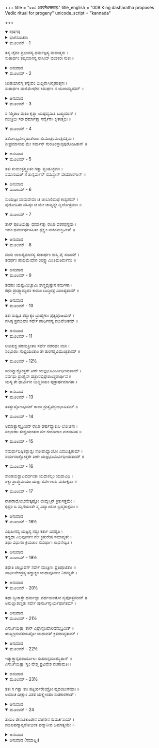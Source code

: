 +++
title = "००८ अश्वमेधसन्नाहः"
title_english = "008 King dasharatha proposes Vedic ritual for progeny"
unicode_script = "kannada"

+++
<details open><summary>वाचनम्</summary>

<div class="audioEmbed"  caption="श्रीराम-हरिसीताराममूर्ति-घनपाठिभ्यां वचनम्" src="https://archive.org/download/Ramayana-recitation-Sriram-harisItArAmamUrti-Ghanapaati-v2/Kanda_1/Kanda_1_BK-008-Ashvamedha_Sannahaaha.mp3"></div>
</details>



<details><summary>ಭಾಗಸೂಚನಾ</summary>

ದಶರಥನು ಮಕ್ಕಳನ್ನು ಪಡೆಯಲು ಅಶ್ವಮೇಧಯಾಗ ಮಾಡುವ ಪ್ರಸ್ತಾಪಮಾಡಿದುದು, ಮಂತ್ರಿಗಳು ಹಾಗೂ ಬ್ರಾಹ್ಮಣರ ಅನುಮೋದನೆ
</details>

<details open><summary>ಮೂಲಮ್ - 1</summary>

ತಸ್ಯ ಚೈವಂ ಪ್ರಭಾವಸ್ಯ ಧರ್ಮಜ್ಞಸ್ಯ ಮಹಾತ್ಮನಃ ।  
ಸುತಾರ್ಥಂ ತಪ್ಯಮಾನಸ್ಯ ನಾಸೀದ್ ವಂಶಕರಃ ಸುತಃ ॥
</details>

<details><summary>ಅನುವಾದ</summary>

ಧರ್ಮಜ್ಞನಾದ, ಮಹಾತ್ಮ ದಶರಥ ರಾಜನು ಹೀಗೆ ಪ್ರಭಾವಶಾಲಿಯಾಗಿದ್ದರೂ ಪುತ್ರಸಂತಾನಕ್ಕಾಗಿ ಚಿಂತಿತನಾಗಿದ್ದನು. ಅವನ ವಂಶವನ್ನು ಮುಂದುವರಿಸುವ ಯಾವ ಪುತ್ರನೂ ಇರಲಿಲ್ಲ.॥1॥
</details>

<details open><summary>ಮೂಲಮ್ - 2</summary>

ಚಿಂತಯಾನಸ್ಯ ತಸ್ಯೇವಂ ಬುದ್ಧಿರಾಸೀನ್ಮಹಾತ್ಮನಃ ।  
ಸುತಾರ್ಥಂ ವಾಜಿಮೇಧೇನ ಕಿಮರ್ಥಂ ನ ಯಜಾಮ್ಯಹಮ್ ॥
</details>

<details><summary>ಅನುವಾದ</summary>

ಅದಕ್ಕಾಗಿ ಚಿಂತಿಸುತ್ತಾ ಒಂದು ದಿನ ಮಹಾತ್ಮಾ ದಶರಥ ರಾಜನು ಮನಸ್ಸಿನಲ್ಲಿ ನಾನು ಪುತ್ರ ಪ್ರಾಪ್ತಿಗಾಗಿ ಅಶ್ವಮೇಧ ಯಜ್ಞವನ್ನು ಏಕೆ ಮಾಡಬಾರದು? ಎಂದು ಯೋಚಿಸಿದನು.॥2॥
</details>

<details open><summary>ಮೂಲಮ್ - 3</summary>

ಸ ನಿಶ್ಚಿತಾಂ ಮತಿಂ ಕೃತ್ವಾ ಯಷ್ಟವ್ಯಮಿತಿ ಬುದ್ಧಿಮಾನ್ ।  
ಮಂತ್ರಿಭಿಃ ಸಹ ಧರ್ಮಾತ್ಮಾ ಸರ್ವೈರಸಿ ಕೃತಾತ್ಮಭಿಃ ॥
</details>

<details open><summary>ಮೂಲಮ್ - 4</summary>

ತತೋಽಬ್ರವೀನ್ಮಹಾತೇಜಾಃ ಸುಮಂತ್ರಂಮಂತ್ರಿಸತ್ತಮ ।  
ಶೀಘ್ರಮಾನಯ ಮೇ ಸರ್ವಾನ್ ಗುರೂಂಸ್ತಾನ್ಸಪುರೋಹಿತಾನ್ ॥
</details>

<details><summary>ಅನುವಾದ</summary>

ತನ್ನ ಬುದ್ಧಿವಂತ ಮಂತ್ರಿಗಳೊಂದಿಗೆ ಚರ್ಚಿಸಿ ಯಜ್ಞಮಾಡಲು ನಿಶ್ಚಯಿಸಿ, ಮಹಾ ತೇಜಸ್ವಿಯೂ, ಬುದ್ಧಿವಂತನೂ, ಧರ್ಮಾತ್ಮನೂ ಆದ ರಾಜನು ಸುಮಂತ್ರನಲ್ಲಿ ‘ಮಂತ್ರಿವರ್ಯನೇ! ನೀನು ನಮ್ಮ ಎಲ್ಲ ಗುರುಗಳನ್ನು ಮತ್ತು ಪುರೋಹಿತರನ್ನು ಇಲ್ಲಿಗೆ ಬೇಗನೆ ಕರೆದುಕೊಂಡು ಬಾ’ ಎಂದು ಹೇಳಿದನು.॥3-4॥
</details>

<details open><summary>ಮೂಲಮ್ - 5</summary>

ತತಃ ಸುಮಂತ್ರಸ್ತ್ವರಿತಂ ಗತ್ವಾ ತ್ವರಿತವಿಕ್ರಮಃ ।  
ಸಮಾನಯತ್ ಸ ತಾನ್ಸರ್ವಾನ್ ಸಮಸ್ತಾನ್ ವೇದಪಾರಗಾನ್ ॥
</details>

<details><summary>ಅನುವಾದ</summary>

ಆಗ ಶೀಘ್ರಗಾಮಿಯಾದ ಸುಮಂತ್ರನು ಒಡನೆಯೇ ಹೋಗಿ ವೇದವೇದಾಂಗ ಪಾರಂಗತರಾದ ಮುನಿಗಳನ್ನು ಅರಮನೆಗೆ ಕರೆದುಕೊಂಡು ಬಂದನು.॥5॥
</details>

<details open><summary>ಮೂಲಮ್ - 6</summary>

ಸುಯಜ್ಞಂ ವಾಮದೇವಂ ಚ ಜಾಬಾಲಿಮಥ ಕಾಶ್ಯಪಮ್ ।  
ಪುರೋಹಿತಂ ವಸಿಷ್ಠಂ ಚ ಯೇ ಚಾಪ್ಯನ್ಯೇ ದ್ವಿಜೋತ್ತಮಾಃ ॥
</details>

<details open><summary>ಮೂಲಮ್ - 7</summary>

ತಾನ್ ಪೂಜಯಿತ್ವಾ ಧರ್ಮಾತ್ಮಾ ರಾಜಾ ದಶರಥಸ್ತದಾ ।  
ಇದಂ ಧರ್ಮಾರ್ಥಸಹಿತಂ ಶ್ಲಕ್ಷ್ಣಂ ವಚನಮಬ್ರವೀತ್ ॥
</details>

<details><summary>ಅನುವಾದ</summary>

ಆಗಮಿಸಿದ ಸುಯಜ್ಞ, ಜಾಬಾಲಿ, ಕಾಶ್ಯಪ, ಕುಲಪುರೋಹಿತರಾದ ವಸಿಷ್ಠರು ಹಾಗೂ ಇತರ ಎಲ್ಲ ಶ್ರೇಷ್ಠ ಬ್ರಾಹ್ಮಣರನ್ನು ಧರ್ಮಾತ್ಮನಾದ ದಶರಥ ರಾಜನು ಧರ್ಮಾರ್ಥ ಸಾಧನೆಗೆ ಕಾರಣವಾದ ಮಧುರ ಮಾತುಗಳಿಂದ ಹೀಗೆ ಹೇಳಿದನು.॥6-7॥
</details>

<details open><summary>ಮೂಲಮ್ - 8</summary>

ಮಮ ಲಾಲಪ್ಯಮಾನಸ್ಯ ಸುತಾರ್ಥಂ ನಾಸ್ತಿ ವೈ ಸುಖಮ್ ।  
ತದರ್ಥಂ ಹಯಮೇಧೇನ ಯಕ್ಷ್ಯಾಮೀತಿಮತಿರ್ಮಮ ॥
</details>

<details><summary>ಅನುವಾದ</summary>

ಮಹರ್ಷಿಗಳೇ! ನಾನು ಸದಾ ಪುತ್ರ ಸಂತಾನಕ್ಕಾಗಿ ವಿಲಾಪಿಸುತ್ತಾ ಇರುತ್ತೇನೆ. ಪುತ್ರನಿಲ್ಲದೆ ಈ ರಾಜ್ಯಾದಿಗಳಿಂದ ನನಗೆ ಸುಖ ಸಿಗುವುದಿಲ್ಲ. ಆದ್ದರಿಂದ ಪುತ್ರ ಪ್ರಾಪ್ತಿಗಾಗಿ ನಾನು ಅಶ್ವಮೇಧ ಯಾಗವನ್ನು ಮಾಡಬೇಕೆಂದು ನಿಶ್ಚಯಿಸಿದ್ದೇನೆ.॥8॥
</details>

<details open><summary>ಮೂಲಮ್ - 9</summary>

ತದಹಂ ಯಷ್ಟುಮಿಚ್ಛಾಮಿ ಶಾಸ್ತ್ರದೃಷ್ಟೇನ ಕರ್ಮಣಾ ।  
ಕಥಂ ಪ್ರಾಪ್ಸ್ಯಾಮ್ಯಹಂ ಕಾಮಂ ಬುದ್ಧಿರತ್ರ ವಿಚಿಂತ್ಯತಾಮ್ ॥
</details>

<details><summary>ಅನುವಾದ</summary>

ಶಾಸ್ತ್ರೋಕ್ತ ವಿಧಿಯಿಂದ ಈ ಯಜ್ಞದ ಅನುಷ್ಠಾನ ಮಾಡಿದರೆ ನನ್ನ ಮನೋವಾಂಛಿತ ವಸ್ತು ಹೇಗೆ ದೊರೆಯಬಹುದು? ಇದನ್ನು ನೀವೆಲ್ಲ ವಿಚಾರಮಾಡಿ ತಿಳಿಸಬೇಕೆಂದು ನಾನು ಬಯಸುತ್ತಿದ್ದೇನೆ.॥9॥
</details>

<details open><summary>ಮೂಲಮ್ - 10</summary>

ತತಃ ಸಾಧ್ವಿತಿ ತದ್ವಾಕ್ಯಂ ಬ್ರಾಹ್ಮಣಾಃ ಪ್ರತ್ಯಪೂಜಯನ್ ।  
ವಸಿಷ್ಠ ಪ್ರಮುಖಾಃ ಸರ್ವೇ ಪಾರ್ಥಿವಸ್ಯ ಮುಖೇರಿತಮ್ ॥
</details>

<details><summary>ಅನುವಾದ</summary>

ರಾಜನ ಈ ಮಾತನ್ನು ಕೇಳಿ ವಸಿಷ್ಠಾದಿ ಎಲ್ಲ ಬ್ರಾಹ್ಮಣರು ಸಾಧುವಾಗಿದೆ, ಬಹಳ ಒಳ್ಳೆಯದು ಎಂದು ಒಟ್ಟಿಗೆ ಅನುಮೋದಿಸಿದರು.॥10॥
</details>

<details open><summary>ಮೂಲಮ್ - 11</summary>

ಊಚುಶ್ಚ ಪರಮಪ್ರೀತಾಃ ಸರ್ವೇ ದಶರಥಂ ವಚಃ ।  
ಸಂಭಾರಾಃ ಸಂಭ್ರಿಯಂತಾಂ ತೇ ತುರಗಶ್ಚವಿಮುಚ್ಯತಾಮ್ ॥
</details>

<details open><summary>ಮೂಲಮ್ - 12½</summary>

ಸರಯ್ವಾಶ್ಚೋತ್ತರೇ ತೀರೇ ಯಜ್ಞಭೂಮಿರ್ವಿಧೀಯತಾಮ್ ।  
ಸರ್ವಥಾ ಪ್ರಾಪ್ಸ್ಯಸೇ ಪುತ್ರಾನಭಿಪ್ರೇತಾಂಶ್ಚಪಾರ್ಥಿವ ॥  
ಯಸ್ಯ ತೇ ಧಾರ್ಮಿಕೀ ಬುದ್ಧಿರಿಯಂ ಪುತ್ರಾರ್ಥಮಾಗತಾ ।
</details>

<details><summary>ಅನುವಾದ</summary>

ಮತ್ತೆ ಅವರೆಲ್ಲರೂ ಸಂತೋಷಗೊಂಡು ದಶರಥ ರಾಜನಲ್ಲಿ ‘ಮಹಾರಾಜಾ! ಯಜ್ಞ ಸಾಮಗ್ರಿಗಳ ಸಂಗ್ರಹವಾಗಲಿ, ಯಜ್ಞ ಸಂಬಂಧೀ ಒಳ್ಳೆಯ ಅಶ್ವವನ್ನು ಭೂಮಂಡಲದಲ್ಲಿ ಸಂಚಾರಕ್ಕಾಗಿ ಬಿಡಲಾಗುವುದು, ಸರಯೂ ತೀರದ ಉತ್ತರ ದಿಕ್ಕಿನಲ್ಲಿ ಯಜ್ಞವೇದಿಕೆಯು ನಿರ್ಮಾಣವಾಗಲಿ, ನೀನು ಯಜ್ಞದ ಮೂಲಕ ತನ್ನ ಇಚ್ಛೆಗನುಸಾರವಾದ ಪುತ್ರನನ್ನು ಪಡೆದುಕೊಳ್ಳುವೆ. ಏಕೆಂದರೆ, ಪುತ್ರಪ್ರಾಪ್ತಿಗಾಗಿ ನಿನ್ನ ಹೃದಯದಲ್ಲಿ ಇಂತಹ ಧಾರ್ಮಿಕ ಬುದ್ಧಿಯ ಉದಯವಾಗಿದೆ’ ಎಂದು ಹೇಳಿದರು.॥11-12½॥
</details>

<details open><summary>ಮೂಲಮ್ - 13</summary>

ತತಸ್ತುಷ್ಟೋಽಭವದ್ ರಾಜಾ ಶ್ರುತ್ವೈತದ್ವಜಭಾಷಿತಮ್ ॥
</details>

<details open><summary>ಮೂಲಮ್ - 14</summary>

ಅಮಾತ್ಯಾನಬ್ರವೀದ್ ರಾಜಾ ಹರ್ಷವ್ಯಾಕುಲ ಲೋಚನಃ ।  
ಸಂಭಾರಾಃ ಸಂಭ್ರಿಯಂತಾಂ ಮೇ ಗುರೂಣಾಂ ವಚನಾದಿಹ ॥
</details>

<details open><summary>ಮೂಲಮ್ - 15</summary>

ಸಮರ್ಥಾಧಿಷ್ಠಿತಶ್ಚಾಶ್ವಃ ಸೋಪಾಧ್ಯಾಯೋ ವಿಮುಚ್ಯತಾಮ್ ।  
ಸರ್ಯವಾಶ್ಚೋತ್ತರೇ ತೀರೇ ಯಜ್ಞಭೂಮಿರ್ವಿಧೀಯತಾಮ್ ॥
</details>

<details open><summary>ಮೂಲಮ್ - 16</summary>

ಶಾಂತಯಶ್ಚಾಪಿವರ್ಧಂತಾ ಯಥಾಕಲ್ಪಂ ಯಥಾವಿಧಿ ।  
ಶಕ್ಯಃ ಪ್ರಾಪ್ತುಮಯಂ ಯಜ್ಞಃ ಸರ್ವೇಣಾಪಿ ಮಹೀಕ್ಷಿತಾ ॥
</details>

<details open><summary>ಮೂಲಮ್ - 17</summary>

ನಾಪರಾಧೋಭವೇತ್ಕಷ್ಟೋ ಯದ್ಯಸ್ಮಿನ್ ಕ್ರತುಸತ್ತಮೇ ।  
ಛಿದ್ರಂ ಹಿ ಮೃಗಯಂತೇ ಸ್ಮ ವಿದ್ವಾಂಸೋ ಬ್ರಹ್ಮರಾಕ್ಷಸಾಃ ॥
</details>

<details><summary>ಅನುವಾದ</summary>

ಬ್ರಾಹ್ಮಣರ ಈ ಮಾತನ್ನು ಕೇಳಿ ರಾಜನು ಬಹಳ ಸಂತೋಷಗೊಂಡನು. ವಿಕಸಿತವಾದ ದೃಷ್ಟಿಯಿಂದ ತನಗುಂಟಾದ ಹರ್ಷಾಧಿಕ್ಯದಿಂದ ಅಮಾತ್ಯರಲ್ಲಿ ಹೇಳಿದನು. ಗುರುಗಳ ಆಜ್ಞೆಯಂತೆ ಯಜ್ಞದ ಸಾಮಗ್ರಿಗಳನ್ನು ಸಿದ್ಧಪಡಿಸಿರಿ. ಸಮರ್ಥ ರಾದ ವೀರರ ರಕ್ಷಣೆಯಲ್ಲಿ ಋತ್ವಿಜರ ಸಹಿತ ಯಜ್ಞಾಶ್ವವನ್ನು ವಿಧಿವತ್ತಾಗಿ ಬಿಟ್ಟುಬಿಡಿರಿ. ಸರಯೂ ತೀರದ ಉತ್ತರ ದಿಕ್ಕಿನಲ್ಲಿ ಯಜ್ಞಭೂಮಿಯು ನಿರ್ಮಾಣವಾಗಲೀ. ವಿಘ್ನನಿವಾರಣೆಗಾಗಿ ಶಾಸ್ತ್ರೋಕ್ತ ವಿಧಿಯಿಂದ ಶಾಂತಿಕರ್ಮಗಳು ಕ್ರಮವತ್ತಾಗಿ ನಡೆಯಲಿ. ಈ ಶ್ರೇಷ್ಠಯಜ್ಞದಲ್ಲಿ ಕಷ್ಟಪ್ರದ ಅಪರಾಧವಾಗುವ ಭಯವಿಲ್ಲದಿದ್ದರೆ ಎಲ್ಲ ರಾಜರೂ ಇದನ್ನು ಮಾಡ ಬಲ್ಲರು; ಆದರೆ ಹೀಗಾಗಲು ಕಷ್ಟವಿದೆ; ಏಕೆಂದರೆ ವಿದ್ವಾಂಸರಾದ ಬ್ರಹ್ಮರಾಕ್ಷಸರು ಯಜ್ಞದಲ್ಲಿ ವಿಘ್ನವನ್ನುಂಟುಮಾಡಲು ಮಾರ್ಗಗಳನ್ನು ಹುಡುಕುತ್ತಾ ಇರುತ್ತಾರೆ.॥13-17॥
</details>

<details open><summary>ಮೂಲಮ್ - 18½</summary>

ವಿಧಿಹೀನಸ್ಯ ಯಜ್ಞಸ್ಯ ಸದ್ಯಃ ಕರ್ತಾ ವಿವಶ್ಯತಿ ।  
ತದ್ಯಥಾ ವಿಧಿಪೂರ್ವಂ ಮೇ ಕ್ರತುರೇಷ ಸಮಾಪ್ಯತೇ ॥  
ತಥಾ ವಿಧಾನಂ ಕ್ರಿಯತಾಂ ಸಮರ್ಥಾಃ ಸಾಧನೇಷ್ಟಿತಿ ।
</details>

<details><summary>ಅನುವಾದ</summary>

ವಿಧಿಹೀನ ಯಜ್ಞದ ಅನುಷ್ಠಾನ ಮಾಡುವ ಯಜಮಾನನು ಕೂಡಲೇ ನಾಶವಾಗುತ್ತಾನೆ. ಆದ್ದರಿಂದ ನನ್ನ ಈ ಯಜ್ಞವು ವಿಧಿಪೂರ್ವಕ ನೆರವೇರುವಂತೆ ಉಪಾಯ ಮಾಡಿರಿ. ನೀವೆಲ್ಲರೂ ಈ ಪ್ರಕ್ರಿಯೆಗಳಲ್ಲಿ ನಿಪುಣರಾಗಿರುವಿರಿ.॥18½॥
</details>

<details open><summary>ಮೂಲಮ್ - 19½</summary>

ತಥೇತಿ ಚಾಬ್ರುವನ್ ಸರ್ವೇ ಮಂತ್ರಿಣಃ ಪ್ರತಿಪೂಜಿತಾಃ ॥  
ಪಾರ್ಥಿವೇಂದ್ರಸ್ಯ ತದ್ವಾಕ್ಯಂ ಯಥಾಪೂರ್ವಂ ನಿಶಮ್ಯತೇ ।
</details>

<details><summary>ಅನುವಾದ</summary>

ರಾಜನಿಂದ ಸಮ್ಮಾನಿತರಾದ ಎಲ್ಲ ಮಂತ್ರಿಗಳು ದಶರಥನ ಮಾತನ್ನು ಕೇಳಿ ಹಾಗೆಯೇ ಆಗುವುದು, ಎಂದು ಹೇಳಿದರು.॥19½॥
</details>

<details open><summary>ಮೂಲಮ್ - 20½</summary>

ತಥಾ ದ್ವಿಜಾಸ್ತೇ ಧರ್ಮಜ್ಞಾ ವರ್ಧಯಂತೋ ನೃಪೋತ್ತಮಮ್ ॥  
ಅನುಜ್ಞಾತಾಸ್ತತಃ ಸರ್ವೇ ಪುನರ್ಜಗ್ಮುರ್ಯಥಾಗತಮ್ ।
</details>

<details><summary>ಅನುವಾದ</summary>

ಹಾಗೆಯೇ ಎಲ್ಲ ಧರ್ಮಜ್ಞರಾದ ಬ್ರಾಹ್ಮಣರೂ ನೃಪಶ್ರೇಷ್ಠ ದಶರಥನನ್ನು ಆಶೀರ್ವದಿಸಿ, ಅವನಿಂದ ಅನುಮತಿ ಪಡೆದು ಅವರವರ ಸ್ಥಾನಗಳಿಗೆ ತೆರಳಿದರು.॥20½॥
</details>

<details open><summary>ಮೂಲಮ್ - 21½</summary>

ವಿಸರ್ಜಯಿತ್ವಾ ತಾನ್ ವಿಪ್ರಾನ್ಸಚಿವಾನಿದಮಬ್ರವೀತ್ ॥  
ಋತ್ವಿಗ್ಭಿರುಪಸಂದಿಷ್ಟೋ ಯಥಾವತ್ ಕ್ರತುರಾಪ್ಯತಾಮ್ ।
</details>

<details><summary>ಅನುವಾದ</summary>

ಆ ಬ್ರಾಹ್ಮಣರನ್ನು ಬೀಳ್ಕೊಟ್ಟು ರಾಜನು ಮಂತ್ರಿಗಳಲ್ಲಿ ‘ಪುರೋಹಿತರ ಉಪದೇಶದಂತೆ ಈ ಯಜ್ಞವನ್ನು ವಿಧಿವತ್ತಾಗಿ ಪೂರ್ಣವಾಗಿಸಬೇಕು’ ಎಂದು ಹೇಳಿದನು.॥21½॥
</details>

<details open><summary>ಮೂಲಮ್ - 22½</summary>

ಇತ್ಯುಕ್ತ್ವಾನೃಪಶಾರ್ದೂಲಃ ಸಚಿವಾನ್ಸಮುಪಸ್ಥಿತಾನ್ ॥  
ವಿಸರ್ಜಯಿತ್ವಾ ಸ್ವಂ ವೇಶ್ಮ ಪ್ರವಿವೇಶ ಮಹಾಮತಿಃ ।
</details>

<details><summary>ಅನುವಾದ</summary>

ಅಲ್ಲಿ ನೆರೆದ ಮಂತ್ರಿಗಳಲ್ಲಿ ಹೀಗೆ ಹೇಳಿ ಪರಮ ಬುದ್ಧಿವಂತನಾದ ನೃಪಶ್ರೇಷ್ಠ ದಶರಥನು ಅವರನ್ನು ಬೀಳ್ಕೊಟ್ಟು ತನ್ನ ಅಂತಃಪುರಕ್ಕೆ ತೆರಳಿದನು.॥22½॥
</details>

<details open><summary>ಮೂಲಮ್ - 23½</summary>

ತತಃ ಸ ಗತ್ವಾ ತಾಃ ಪತ್ನೀರ್ನರೇಂದ್ರೋ ಹೃದಯಂಗಮಾಃ ॥  
ಉವಾಚ ದೀಕ್ಷಾಂ ವಿಶತ ಯಕ್ಷ್ಯೇಽಹಂ ಸುತಕಾರಣಾತ್ ।
</details>

<details><summary>ಅನುವಾದ</summary>

ಅಲ್ಲಿಗೆ ಹೋಗಿ ಅರಸನು ತನ್ನ ಪ್ರಿಯಪತ್ನಿಯರಲ್ಲಿ - ‘ದೇವಿಯರಿರಾ! ನೀವೂ ದೀಕ್ಷೆಯನ್ನು ಕೈಗೊಳ್ಳಿರಿ, ನಾನು ಪುತ್ರಪ್ರಾಪ್ತಿಗಾಗಿ ಅಶ್ವಮೇಧ ಯಜ್ಞ ಮಾಡುವೆನು’ ಎಂದು ಹೇಳಿದನು.॥23½॥
</details>

<details open><summary>ಮೂಲಮ್ - 24</summary>

ತಾಸಾಂ ತೇನಾತಿಕಾಂತೇನ ವಚನೇನ ಸುವರ್ಚಸಾಮ್ ।  
ಮುಖಪದ್ಮಾನ್ಯಶೋಭಂತ ಪದ್ಮಾನೀವ ಹಿಮಾತ್ಯಯೇ ॥
</details>

<details><summary>ಅನುವಾದ</summary>

ಆ ಮನೋಹರವಚನಗಳಿಂದ ಸುಂದರ ಕಾಂತಿಯುಳ್ಳ ರಾಣಿಯರ ಮುಖಕಮಲಗಳು - ಹಿಮಕಾಲವು ಕಳೆದಾಗ ಅರಳುವ ಕಮಲಗಳಂತೆ ಅರಳಿ ಕಂಗೊಳಿಸಿದವು.॥24॥
</details>

<details><summary>ಅನುವಾದ (ಸಮಾಪ್ತಿಃ)</summary>

ವಾಲ್ಮೀಕಿ ವಿರಚಿತ ಆರ್ಷ ರಾಮಾಯಣ ಆದಿಕಾವ್ಯದ ಬಾಲಕಾಂಡದಲ್ಲಿ ಎಂಟನೆಯ ಸರ್ಗ ಪೂರ್ಣವಾಯಿತು. ॥8॥
</details>
